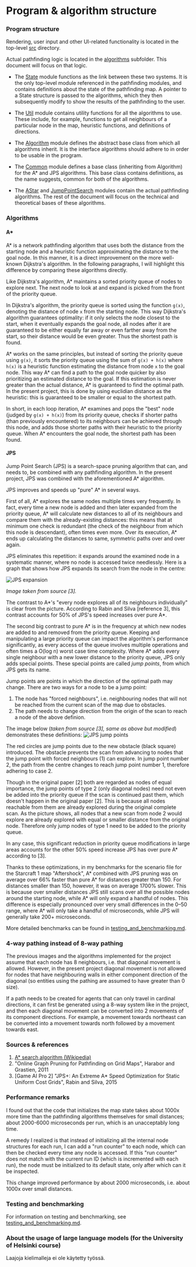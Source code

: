 # Program & algorithm structure

### Program structure
Rendering, user input and other UI-related functionality is located in the top-level [src](../src/) directory.

Actual pathfinding logic is located in the [algorithms](../src/algorithms/) subfolder. This document will focus on that logic.

* The [State](../src/state.hpp) module functions as the link between these two systems. It is the only top-level module referenced in the pathfinding modules, and contains definitions about the state of the pathfinding map.
A pointer to a State structure is passed to the algorithms, which they then subsequently modify to show the results of the pathfinding to the user.

* The [Util](../src/algorithms/util.hpp) module contains utility functions for all the algorithms to use.
These include, for example, functions to get all neighbours of a particular node in the map, heuristic functions, and definitions of directions.

* The [Algorithm](../src/algorithms/algorithm.hpp) module defines the abstract base class from which all algorithms inherit. It is the interface algorithms should adhere to in order to be usable in the program.

* The [Common](../src/algorithms/common.hpp) module defines a base class (inheriting from Algorithm) for the A* and JPS algorithms. This base class contains definitions, as the name suggests, common for both of the algorithms.

* The [AStar](../src/algorithms/a_star.hpp) and [JumpPointSearch](../src/algorithms/jps.hpp) modules contain the actual pathfinding algorithms. The rest of the document will focus on the technical and theoretical bases of these algorithms.

### Algorithms

#### A*
A* is a network pathfinding algorithm that uses both the distance from the starting node and a heuristic function approximating the distance to the goal node. In this manner, it is a direct improvement on the more well-known Dijkstra's algorithm. In the following paragraphs, I will highlight this difference by comparing these algorithms directly.

Like Dijkstra's algorithm, A* maintains a sorted priority queue of nodes to explore next. The next node to look at and expand is picked from the front of the priority queue.

In Dijkstra's algorithm, the priority queue is sorted using the function `g(x)`, denoting the distance of node `x` from the starting node. This way Dijkstra's algorithm guarantees optimality: if it only selects the node closest to the start, when it eventually expands the goal node, all nodes after it are guaranteed to be either equally far away or even farther away from the start, so their distance would be even greater. Thus the shortest path is found.

A* works on the same principles, but instead of sorting the priority queue using `g(x)`, it sorts the priority queue using the sum of `g(x) + h(x)` where `h(x)` is a heuristic function estimating the distance from node `x` to the goal node. This way A* can find a path to the goal node quicker by also prioritizing an estimated distance to the goal. If this estimation is never greater than the actual distance, A* is guaranteed to find the optimal path.
In the present project, this is done by using euclidian distance as the heuristic: this is guaranteed to be smaller or equal to the shortest path.

In short, in each loop iteration, A* examines and pops the "best" node (judged by `g(x) + h(x)`) from its priority queue, checks if shorter paths (than previously encountered) to its neighbours can be achieved through this node, and adds those shorter paths with their heuristic to the priority queue. When A* encounters the goal node, the shortest path has been found.

#### JPS
Jump Point Search (JPS) is a search-space pruning algorithm that can, and needs to, be combined with any pathfinding algorithm. In the present project, JPS was combined with the aforementioned A* algorithm.

JPS improves and speeds up "pure" A* in several ways.

First of all, A* explores the same nodes multiple times very frequently. In fact, every time a new node is added and then later expanded from the priority queue, A* will calculate new distances to all of its neighbours and compare them with the already-existing distances: this means that at minimum one check is redundant (the check of the neighbour from which this node is descendant), often times even more. Over its execution, A* ends up calculating the distances to same, symmetric paths over and over again.

JPS eliminates this repetition: it expands around the examined node in a systematic manner, where no node is accessed twice needlessly. Here is a graph that shows how JPS expands its search from the node in the centre:

![JPS expansion](jps.png)

*Image taken from source [3].*

The contrast to A*'s "every node explores all of its neighbours individually" is clear from the picture. According to Rabin and Silva [reference 3], this contrast accounts for 50% of JPS's speed increases over pure A*.

The second big contrast to pure A* is in the frequency at which new nodes are added to and removed from the priority queue. Keeping and manipulating a large priority queue can impact the algorithm's performance significantly, as every access of the queue involves multiple operations and often times a O(log n) worst case time complexity.
Where A* adds every single neighbour with a new lower distance to the priority queue, JPS only adds special points.
These special points are called _jump points_, from which JPS gets its name.

Jump points are points in which the direction of the optimal path may change. There are two ways for a node to be a jump point:
1. The node has "forced neighbours", i.e. neighbouring nodes that will not be reached from the current scan of the map due to obstacles.
2. The path needs to change direction from the origin of the scan to reach a node of the above definion.

The image below (_taken from source [3], same as above but modified_) demonstrates these definitions:
![JPS jump points](jps_jump_points.png)

The red circles are jump points due to the new obstacle (black square) introduced. The obstacle prevents the scan from advancing to nodes that the jump point with forced neighbours (1) can explore. In jump point number 2, the path from the centre changes to reach jump point number 1, therefore adhering to case 2.

Though in the original paper [2] both are regarded as nodes of equal importance, the jump points of type 2 (only diagonal nodes) need not even be added into the priority queue if the scan is continued past them, which doesn't happen in the original paper [2].
This is because all nodes reachable from them are already explored during the original complete scan.
As the picture shows, all nodes that a new scan from node 2 would explore are already explored with equal or smaller distance from the original node.
Therefore only jump nodes of type 1 need to be added to the priority queue.

In any case, this significant reduction in priority queue modifications in large areas accounts for the other 50% speed increase JPS has over pure A* according to [3].

Thanks to these optimizations, in my benchmarks for the scenario file for the Starcraft 1 map "Aftershock", A* combined with JPS pruning was on average over 66% faster than pure A* for distances greater than 150. For distances smaller than 150, however, it was on average 1700% slower. This is because over smaller distances JPS still scans over all the possible nodes around the starting node, while A* will only expand a handful of nodes. This difference is especially pronounced over very small differences in the 0–50 range, where A* will only take a handful of microseconds, while JPS will generally take 200+ microseconds.

More detailed benchmarks can be found in [testing_and_benchmarking.md](./testing_and_benchmarks.md).

### 4-way pathing instead of 8-way pathing
The previous images and the algorithms implemented for the project assume that each node has 8 neighbours, i.e. that diagonal movement is allowed. However, in the present project diagonal movement is not allowed for nodes that have neighbouring walls in either component direction of the diagonal (so entities using the pathing are assumed to have greater than 0 size).

If a path needs to be created for agents that can only travel in cardinal directions, it can first be generated using a 8-way system like in the project, and then each diagonal movement can be converted into 2 movements of its component directions. For example, a movement towards northeast can be converted into a movement towards north followed by a movement towards east.

### Sources & references
1. [A* search algorithm (Wikipedia)](https://en.wikipedia.org/wiki/A*_search_algorithm)
2. "Online Graph Pruning for Pathfinding on Grid Maps", Harabor and Grastien, 2011
3. \[Game AI Pro 2\] "JPS+: An Extreme A* Speed Optimization for Static Uniform Cost Grids", Rabin and Silva, 2015

### Performance remarks
I found out that the code that initializes the map state takes about 1000x more time than the pathfinding algorithms themselves for small distances; about 2000-6000 microseconds per run, which is an unacceptably long time.

A remedy I realized is that instead of initializing all the internal node structures for each run, I can add a "run counter" to each node, which can then be checked every time any node is accessed.
If this "run counter" does not match with the current run ID (which is incremented with each run), the node must be initialized to its default state, only after which can it be inspected.

This change improved performance by about 2000 microseconds, i.e. about 1000x over small distances.

### Testing and benchmarking
For information on testing and benchmarking, see [testing_and_benchmarking.md](./testing_and_benchmarks.md).

### About the usage of large language models (for the University of Helsinki course)
Laajoja kielimalleja ei ole käytetty työssä.